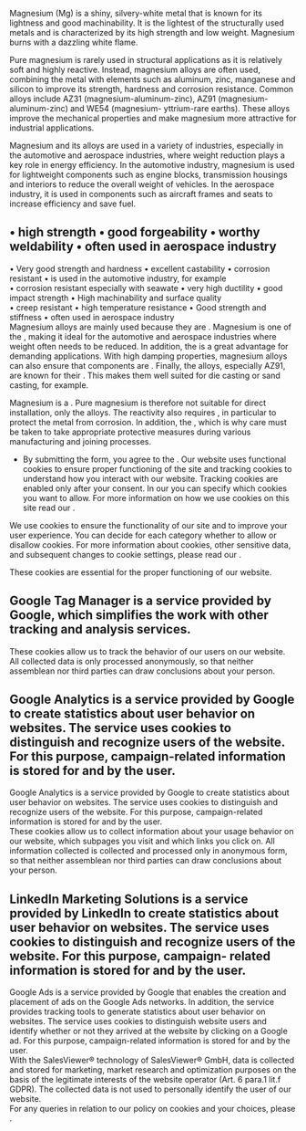 Magnesium (Mg) is a shiny, silvery-white metal that is known for its lightness
and good machinability. It is the lightest of the structurally used metals and
is characterized by its high strength and low weight. Magnesium burns with a
dazzling white flame.

Pure magnesium is rarely used in structural applications as it is relatively
soft and highly reactive. Instead, magnesium alloys are often used, combining
the metal with elements such as aluminum, zinc, manganese and silicon to improve
its strength, hardness and corrosion resistance. Common alloys include AZ31
(magnesium-aluminum-zinc), AZ91 (magnesium-aluminum-zinc) and WE54 (magnesium-
yttrium-rare earths). These alloys improve the mechanical properties and make
magnesium more attractive for industrial applications.

Magnesium and its alloys are used in a variety of industries, especially in the
automotive and aerospace industries, where weight reduction plays a key role in
energy efficiency. In the automotive industry, magnesium is used for lightweight
components such as engine blocks, transmission housings and interiors to reduce
the overall weight of vehicles. In the aerospace industry, it is used in
components such as aircraft frames and seats to increase efficiency and save
fuel.

• high strength • good forgeability • worthy weldability • often used in
aerospace industry  
---  
• Very good strength and hardness • excellent castability • corrosion resistant
• is used in the automotive industry, for example  
• corrosion resistant especially with seawate • very high ductility • good
impact strength • High machinability and surface quality  
• creep resistant • high temperature resistance • Good strength and stiffness •
often used in aerospace industry  
Magnesium alloys are mainly used because they are . Magnesium is one of the ,
making it ideal for the automotive and aerospace industries where weight often
needs to be reduced. In addition, the is a great advantage for demanding
applications. With high damping properties, magnesium alloys can also ensure
that components are . Finally, the alloys, especially AZ91, are known for their
. This makes them well suited for die casting or sand casting, for example.

Magnesium is a . Pure magnesium is therefore not suitable for direct
installation, only the alloys. The reactivity also requires , in particular to
protect the metal from corrosion. In addition, the , which is why care must be
taken to take appropriate protective measures during various manufacturing and
joining processes.

* By submitting the form, you agree to the .
Our website uses functional cookies to ensure proper functioning of the site and
tracking cookies to understand how you interact with our website. Tracking
cookies are enabled only after your consent. In our you can specify which
cookies you want to allow. For more information on how we use cookies on this
site read our .

We use cookies to ensure the functionality of our site and to improve your user
experience. You can decide for each category whether to allow or disallow
cookies. For more information about cookies, other sensitive data, and
subsequent changes to cookie settings, please read our .

These cookies are essential for the proper functioning of our website.

Google Tag Manager is a service provided by Google, which simplifies the work
with other tracking and analysis services.  
---  
These cookies allow us to track the behavior of our users on our website. All
collected data is only processed anonymously, so that neither assemblean nor
third parties can draw conclusions about your person.

Google Analytics is a service provided by Google to create statistics about user
behavior on websites. The service uses cookies to distinguish and recognize
users of the website. For this purpose, campaign-related information is stored
for and by the user.  
---  
Google Analytics is a service provided by Google to create statistics about user
behavior on websites. The service uses cookies to distinguish and recognize
users of the website. For this purpose, campaign-related information is stored
for and by the user.  
These cookies allow us to collect information about your usage behavior on our
website, which subpages you visit and which links you click on. All information
collected is collected and processed only in anonymous form, so that neither
assemblean nor third parties can draw conclusions about your person.

LinkedIn Marketing Solutions is a service provided by LinkedIn to create
statistics about user behavior on websites. The service uses cookies to
distinguish and recognize users of the website. For this purpose, campaign-
related information is stored for and by the user.  
---  
Google Ads is a service provided by Google that enables the creation and
placement of ads on the Google Ads networks. In addition, the service provides
tracking tools to generate statistics about user behavior on websites. The
service uses cookies to distinguish website users and identify whether or not
they arrived at the website by clicking on a Google ad. For this purpose,
campaign-related information is stored for and by the user.  
With the SalesViewer® technology of SalesViewer® GmbH, data is collected and
stored for marketing, market research and optimization purposes on the basis of
the legitimate interests of the website operator (Art. 6 para.1 lit.f GDPR). The
collected data is not used to personally identify the user of our website.  
For any queries in relation to our policy on cookies and your choices, please .

